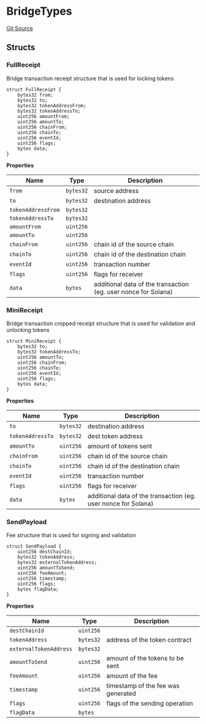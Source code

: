 # BridgeTypes
[Git Source](https://github.com/ambrosus/token-bridge/blob/c9e5c0649869e1d0d7d463cf7e74634fda87430d/contracts/interface/BridgeTypes.sol)


## Structs
### FullReceipt
Bridge transaction receipt structure that is used for locking tokens


```solidity
struct FullReceipt {
    bytes32 from;
    bytes32 to;
    bytes32 tokenAddressFrom;
    bytes32 tokenAddressTo;
    uint256 amountFrom;
    uint256 amountTo;
    uint256 chainFrom;
    uint256 chainTo;
    uint256 eventId;
    uint256 flags;
    bytes data;
}
```

**Properties**

|Name|Type|Description|
|----|----|-----------|
|`from`|`bytes32`|source address|
|`to`|`bytes32`|destination address|
|`tokenAddressFrom`|`bytes32`||
|`tokenAddressTo`|`bytes32`||
|`amountFrom`|`uint256`||
|`amountTo`|`uint256`||
|`chainFrom`|`uint256`|chain id of the source chain|
|`chainTo`|`uint256`|chain id of the destination chain|
|`eventId`|`uint256`|transaction number|
|`flags`|`uint256`|flags for receiver|
|`data`|`bytes`|additional data of the transaction (eg. user nonce for Solana)|

### MiniReceipt
Bridge transaction cropped receipt structure that is used for validation and unlocking tokens


```solidity
struct MiniReceipt {
    bytes32 to;
    bytes32 tokenAddressTo;
    uint256 amountTo;
    uint256 chainFrom;
    uint256 chainTo;
    uint256 eventId;
    uint256 flags;
    bytes data;
}
```

**Properties**

|Name|Type|Description|
|----|----|-----------|
|`to`|`bytes32`|destination address|
|`tokenAddressTo`|`bytes32`|dest token address|
|`amountTo`|`uint256`|amount of tokens sent|
|`chainFrom`|`uint256`|chain id of the source chain|
|`chainTo`|`uint256`|chain id of the destination chain|
|`eventId`|`uint256`|transaction number|
|`flags`|`uint256`|flags for receiver|
|`data`|`bytes`|additional data of the transaction (eg. user nonce for Solana)|

### SendPayload
Fee structure that is used for signing and validation


```solidity
struct SendPayload {
    uint256 destChainId;
    bytes32 tokenAddress;
    bytes32 externalTokenAddress;
    uint256 amountToSend;
    uint256 feeAmount;
    uint256 timestamp;
    uint256 flags;
    bytes flagData;
}
```

**Properties**

|Name|Type|Description|
|----|----|-----------|
|`destChainId`|`uint256`||
|`tokenAddress`|`bytes32`|address of the token contract|
|`externalTokenAddress`|`bytes32`||
|`amountToSend`|`uint256`|amount of the tokens to be sent|
|`feeAmount`|`uint256`|amount of the fee|
|`timestamp`|`uint256`|timestamp of the fee was generated|
|`flags`|`uint256`|flags of the sending operation|
|`flagData`|`bytes`||

